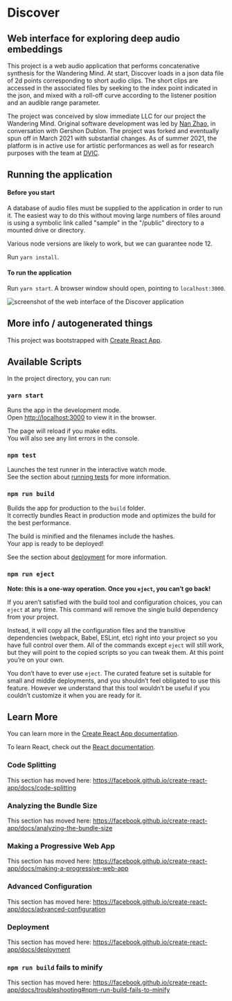 # Discover

## Web interface for exploring deep audio embeddings

This project is a web audio application that performs concatenative synthesis for the Wandering Mind. At start, Discover loads in a json data file of 2d points corresponding to short audio clips. The short clips are accessed in the associated files by seeking to the index point indicated in the json, and mixed with a roll-off curve according to the listener position and an audible range parameter.

The project was conceived by slow immediate LLC for our project the Wandering Mind. Original software development was led by [Nan Zhao](https://github.com/nandev/), in conversation with Gershon Dublon. The project was forked and eventually spun off in March 2021 with substantial changes. As of summer 2021, the platform is in active use for artistic performances as well as for research purposes with the team at [DVIC](https://dvic.devinci.fr/).

## Running the application 

#### Before you start

A database of audio files must be supplied to the application in order to run it. The easiest way to do this without moving large numbers of files around is using a symbolic link called "sample" in the "/public" directory to a mounted drive or directory.

Various node versions are likely to work, but we can guarantee node 12. 
 
Run `yarn install`.

#### To run the application

Run `yarn start`. A browser window should open, pointing to `localhost:3000`.

![screenshot of the web interface of the Discover application](https://github.com/gershhub/discover/blob/main/public/screenshot_interface.png?raw=true)

## More info / autogenerated things

This project was bootstrapped with [Create React App](https://github.com/facebook/create-react-app).

## Available Scripts

In the project directory, you can run:

### `yarn start`

Runs the app in the development mode.<br />
Open [http://localhost:3000](http://localhost:3000) to view it in the browser.

The page will reload if you make edits.<br />
You will also see any lint errors in the console.

### `npm test`

Launches the test runner in the interactive watch mode.<br />
See the section about [running tests](https://facebook.github.io/create-react-app/docs/running-tests) for more information.

### `npm run build`

Builds the app for production to the `build` folder.<br />
It correctly bundles React in production mode and optimizes the build for the best performance.

The build is minified and the filenames include the hashes.<br />
Your app is ready to be deployed!

See the section about [deployment](https://facebook.github.io/create-react-app/docs/deployment) for more information.

### `npm run eject`

**Note: this is a one-way operation. Once you `eject`, you can’t go back!**

If you aren’t satisfied with the build tool and configuration choices, you can `eject` at any time. This command will remove the single build dependency from your project.

Instead, it will copy all the configuration files and the transitive dependencies (webpack, Babel, ESLint, etc) right into your project so you have full control over them. All of the commands except `eject` will still work, but they will point to the copied scripts so you can tweak them. At this point you’re on your own.

You don’t have to ever use `eject`. The curated feature set is suitable for small and middle deployments, and you shouldn’t feel obligated to use this feature. However we understand that this tool wouldn’t be useful if you couldn’t customize it when you are ready for it.

## Learn More

You can learn more in the [Create React App documentation](https://facebook.github.io/create-react-app/docs/getting-started).

To learn React, check out the [React documentation](https://reactjs.org/).

### Code Splitting

This section has moved here: https://facebook.github.io/create-react-app/docs/code-splitting

### Analyzing the Bundle Size

This section has moved here: https://facebook.github.io/create-react-app/docs/analyzing-the-bundle-size

### Making a Progressive Web App

This section has moved here: https://facebook.github.io/create-react-app/docs/making-a-progressive-web-app

### Advanced Configuration

This section has moved here: https://facebook.github.io/create-react-app/docs/advanced-configuration

### Deployment

This section has moved here: https://facebook.github.io/create-react-app/docs/deployment

### `npm run build` fails to minify

This section has moved here: https://facebook.github.io/create-react-app/docs/troubleshooting#npm-run-build-fails-to-minify

